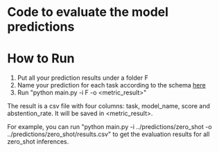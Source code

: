 # Code to evaluate the model predictions

# How to Run
1. Put all your prediction results under a folder F
2. Name your prediction for each task according to the schema [here](https://github.com/open-compass/LawBench/new/main/evaluation/main.py#L29)
3. Run "python main.py -i F -o <metric_result>"

The result is a csv file with four columns: task, model_name, score and abstention_rate. 
It will be saved in <metric_result>.

For example, you can run "python main.py -i ../predictions/zero_shot -o ../predictions/zero_shot/results.csv" to get the evaluation results for all zero_shot inferences.
